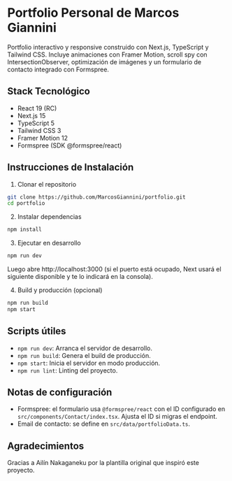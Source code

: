 # Portfolio Personal de Marcos Giannini

Portfolio interactivo y responsive construido con Next.js, TypeScript y Tailwind CSS. Incluye animaciones con Framer Motion, scroll spy con IntersectionObserver, optimización de imágenes y un formulario de contacto integrado con Formspree.

## Stack Tecnológico

- React 19 (RC)
- Next.js 15
- TypeScript 5
- Tailwind CSS 3
- Framer Motion 12
- Formspree (SDK @formspree/react)

## Instrucciones de Instalación

1) Clonar el repositorio

```bash
git clone https://github.com/MarcosGiannini/portfolio.git
cd portfolio
```

2) Instalar dependencias

```bash
npm install
```

3) Ejecutar en desarrollo

```bash
npm run dev
```

Luego abre http://localhost:3000 (si el puerto está ocupado, Next usará el siguiente disponible y te lo indicará en la consola).

4) Build y producción (opcional)

```bash
npm run build
npm start
```

## Scripts útiles

- `npm run dev`: Arranca el servidor de desarrollo.
- `npm run build`: Genera el build de producción.
- `npm start`: Inicia el servidor en modo producción.
- `npm run lint`: Linting del proyecto.

## Notas de configuración

- Formspree: el formulario usa `@formspree/react` con el ID configurado en `src/components/Contact/index.tsx`. Ajusta el ID si migras el endpoint.
- Email de contacto: se define en `src/data/portfolioData.ts`.

## Agradecimientos

Gracias a Ailín Nakaganeku por la plantilla original que inspiró este proyecto.
